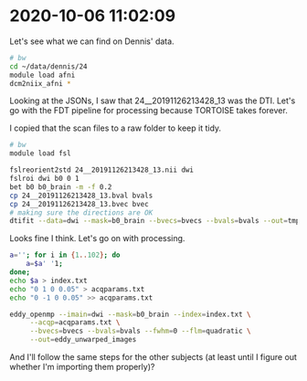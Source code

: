 # 2020-10-06 11:02:09

Let's see what we can find on Dennis' data.

```bash
# bw
cd ~/data/dennis/24
module load afni
dcm2niix_afni *
```

Looking at the JSONs, I saw that 24__20191126213428_13 was the DTI. Let's go
with the FDT pipeline for processing because TORTOISE takes forever.

I copied that the scan files to a raw folder to keep it tidy.

```bash
# bw
module load fsl

fslreorient2std 24__20191126213428_13.nii dwi
fslroi dwi b0 0 1
bet b0 b0_brain -m -f 0.2
cp 24__20191126213428_13.bval bvals
cp 24__20191126213428_13.bvec bvec
# making sure the directions are OK
dtifit --data=dwi --mask=b0_brain --bvecs=bvecs --bvals=bvals --out=tmp_dti
```

Looks fine I think. Let's go on with processing.

```bash
a=''; for i in {1..102}; do 
    a=$a' '1;
done;
echo $a > index.txt
echo "0 1 0 0.05" > acqparams.txt
echo "0 -1 0 0.05" >> acqparams.txt

eddy_openmp --imain=dwi --mask=b0_brain --index=index.txt \
     --acqp=acqparams.txt \
     --bvecs=bvecs --bvals=bvals --fwhm=0 --flm=quadratic \
     --out=eddy_unwarped_images
```

And I'll follow the same steps for the other subjects (at least until I figure
out whether I'm importing them properly)?

